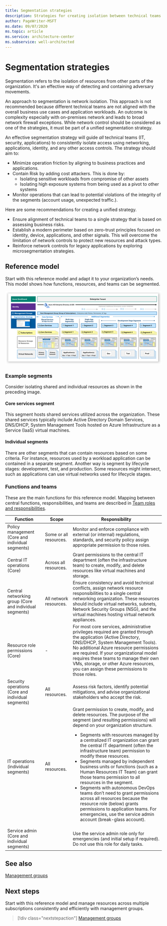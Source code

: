 ```yaml
---
title: Segmentation strategies
description: Strategies for creating isolation between technical teams.
author: PageWriter-MSFT
ms.date: 09/07/2020
ms.topic: article
ms.service: architecture-center
ms.subservice: well-architected
---
```


# Segmentation strategies

Segmentation refers to the isolation of resources from other parts of the organization. It's an effective way of detecting and containing adversary movements. 

An approach to segmentation is network isolation. This approach is not recommended because different technical teams are not aligned with the overall business use cases and application workloads. An outcome is complexity especially with on-premises network and leads to broad network firewall exceptions. While network control should be considered as one of the strategies, it must be part of a unified segmentation strategy. 

An effective segmentation strategy will guide _all_ technical teams (IT, security, applications) to consistently isolate access using networking, applications, identity, and any other access controls. The strategy should aim to:

- Minimize operation friction by aligning to business practices and applications.
- Contain Risk by adding cost attackers. This is done by:
    -   Isolating sensitive workloads from compromise of other assets
    -   Isolating high exposure systems from being used as a pivot to other
        systems
- Monitor operations that can lead to potential violations of the integrity of the segments (account usage, unexpected traffic.).

Here are some recommendations for creating a unified strategy. 

- Ensure alignment of technical teams to a single strategy that is based on assessing business risks.
- Establish a modern perimeter based on zero-trust principles focused on identity, device, applications, and other signals. This will overcome the limitation of network controls to protect new resources and attack types.
- Reinforce network controls for legacy applications by exploring microsegmentation strategies.

## Reference model
Start with this reference model and adapt it to your organization’s needs. This model shows how functions, resources, and teams can be segmented. 

![Enterprise tenant](images/enterprise-tenant.png)

### Example segments
Consider isolating shared and individual resources as shown in the preceding image.
#### Core services segment
This segment hosts shared services utilized across the organization. These shared services typically include Active Directory Domain Services, DNS/DHCP, System Management Tools hosted on Azure Infrastructure as a Service (IaaS) virtual machines. 

#### Individual segments
There are other segments that can contain resources based on some criteria. For instance, resources used by a workload application can be contained in a separate segment. Another way is segment by lifecycle stages: development, test, and production. Some resources might intersect, such as applications can use virtual networks used for lifecycle stages. 

### Functions and teams
These are the main functions for this reference model. Mapping between central functions, responsibilities, and teams are described in [Team roles and responsibilities](design-role-definitions.md). 

|Function|Scope|Responsibility|
|---|---|---|
|Policy management (Core and individual segments)|Some or all resources.|Monitor and enforce compliance with external (or internal) regulations, standards, and security policy assign appropriate permission to those roles.|
|Central IT operations (Core)|Across all resources.|Grant permissions to the central IT department (often the infrastructure team) to create, modify, and delete resources like virtual machines and storage.|
|Central networking group (Core and individual segments)|All network resources.|Ensure consistency and avoid technical conflicts, assign network resource responsibilities to a single central networking organization. These resources should include virtual networks, subnets, Network Security Groups (NSG), and the virtual machines hosting virtual network appliances. |
|Resource role permissions (Core)|-|For most core services, administrative privileges required are granted through the application (Active Directory, DNS/DHCP, System Management Tools). No additional Azure resource permissions are required. If your organizational model requires these teams to manage their own VMs, storage, or other Azure resources, you can assign these permissions to those roles.| 
|Security operations (Core and individual segments)|All resources.|Assess risk factors, identify potential mitigations, and advise organizational stakeholders who accept the risk.|
|IT operations (individual segments) |All resources.|Grant permission to create, modify, and delete resources. The purpose of the segment (and resulting permissions) will depend on your organization structure. <ul><li>Segments with resources managed by a centralized IT organization can grant the central IT department (often the infrastructure team) permission to modify these resources.</li><li>Segments managed by independent business units or functions (such as a Human Resources IT Team) can grant those teams permission to all resources in the segment.</li><li>Segments with autonomous DevOps teams don’t need to grant permissions across all resources because the resource role (below) grants permissions to application teams. For emergencies, use the service admin account (break-glass account).</li></ul>|
|Service admin (Core and individual segments)||Use the service admin role only for emergencies (and initial setup if required). Do not use this role for daily tasks.|


## See also
[Management groups](design-management-groups.md)

## Next steps
Start with this reference model and manage resources across multiple subscriptions consistently and efficiently with management groups. 
> [!div class="nextstepaction"]
> [Management groups](design-management-groups.md)